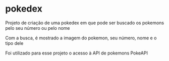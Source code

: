 # pokedex

Projeto de criação de uma pokedex em que pode ser buscado os pokemons pelo seu número ou pelo nome

Com a busca, é mostrado a imagem do pokemon, seu número, nome e o tipo dele

Foi utilizado para esse projeto o acesso à API de pokemons PokeAPI
